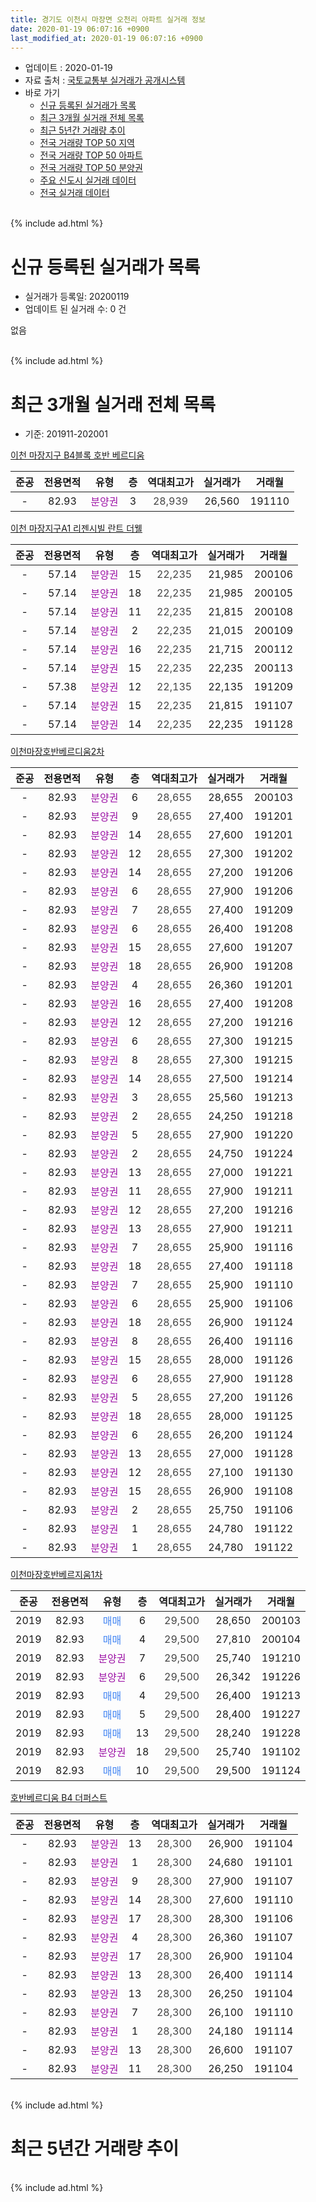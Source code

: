 ```yaml
---
title: 경기도 이천시 마장면 오천리 아파트 실거래 정보
date: 2020-01-19 06:07:16 +0900
last_modified_at: 2020-01-19 06:07:16 +0900
---
```


* 업데이트 : 2020-01-19
* 자료 출처 : [국토교통부 실거래가 공개시스템](http://rt.molit.go.kr)
* 바로 가기
    * [신규 등록된 실거래가 목록](#신규-등록된-실거래가-목록)
    * [최근 3개월 실거래 전체 목록](#최근-3개월-실거래-전체-목록)
    * [최근 5년간 거래량 추이](#최근-5년간-거래량-추이)
    * [전국 거래량 TOP 50 지역](https://apt-info.github.io/apt-trade-info/최근-3개월-전국에서-가장-거래가-많이-발생한-지역)
    * [전국 거래량 TOP 50 아파트](https://apt-info.github.io/apt-trade-info/최근-3개월-전국에서-가장-거래가-많이-발생한-아파트)
    * [전국 거래량 TOP 50 분양권](https://apt-info.github.io/apt-trade-info/최근-3개월-전국에서-가장-거래가-많이-발생한-분양권)
    * [주요 신도시 실거래 데이터](https://apt-info.github.io/apt-trade-info/주요-신도시)
    * [전국 실거래 데이터](https://apt-info.github.io/apt-trade-info/전국)
<br>
{% include ad.html %}
<br>

# 신규 등록된 실거래가 목록
* 실거래가 등록일: 20200119
* 업데이트 된 실거래 수: 0 건

없음

<br>
{% include ad.html %}
<br>

# 최근 3개월 실거래 전체 목록
* 기준: 201911-202001


[이천 마장지구 B4블록 호반 베르디움](https://search.naver.com/search.naver?query=%EA%B2%BD%EA%B8%B0%EB%8F%84+%EC%9D%B4%EC%B2%9C%EC%8B%9C+%EB%A7%88%EC%9E%A5%EB%A9%B4+%EC%98%A4%EC%B2%9C%EB%A6%AC+%EC%9D%B4%EC%B2%9C+%EB%A7%88%EC%9E%A5%EC%A7%80%EA%B5%AC+B4%EB%B8%94%EB%A1%9D+%ED%98%B8%EB%B0%98+%EB%B2%A0%EB%A5%B4%EB%94%94%EC%9B%80)

|준공|전용면적|유형|층|역대최고가|실거래가|거래월|
|:---:|:---:|:---:|:---:|:---:|:---:|:---:|
|-|82.93|<span style="color:#9C11A5">분양권</span>|3|<span style="color:#444444">28,939</span>|26,560|191110|

[이천 마장지구A1 리젠시빌 란트 더웰](https://search.naver.com/search.naver?query=%EA%B2%BD%EA%B8%B0%EB%8F%84+%EC%9D%B4%EC%B2%9C%EC%8B%9C+%EB%A7%88%EC%9E%A5%EB%A9%B4+%EC%98%A4%EC%B2%9C%EB%A6%AC+%EC%9D%B4%EC%B2%9C+%EB%A7%88%EC%9E%A5%EC%A7%80%EA%B5%ACA1+%EB%A6%AC%EC%A0%A0%EC%8B%9C%EB%B9%8C+%EB%9E%80%ED%8A%B8+%EB%8D%94%EC%9B%B0)

|준공|전용면적|유형|층|역대최고가|실거래가|거래월|
|:---:|:---:|:---:|:---:|:---:|:---:|:---:|
|-|57.14|<span style="color:#9C11A5">분양권</span>|15|<span style="color:#444444">22,235</span>|21,985|200106|
|-|57.14|<span style="color:#9C11A5">분양권</span>|18|<span style="color:#444444">22,235</span>|21,985|200105|
|-|57.14|<span style="color:#9C11A5">분양권</span>|11|<span style="color:#444444">22,235</span>|21,815|200108|
|-|57.14|<span style="color:#9C11A5">분양권</span>|2|<span style="color:#444444">22,235</span>|21,015|200109|
|-|57.14|<span style="color:#9C11A5">분양권</span>|16|<span style="color:#444444">22,235</span>|21,715|200112|
|-|57.14|<span style="color:#9C11A5">분양권</span>|15|<span style="color:#444444">22,235</span>|22,235|200113|
|-|57.38|<span style="color:#9C11A5">분양권</span>|12|<span style="color:#444444">22,135</span>|22,135|191209|
|-|57.14|<span style="color:#9C11A5">분양권</span>|15|<span style="color:#444444">22,235</span>|21,815|191107|
|-|57.14|<span style="color:#9C11A5">분양권</span>|14|<span style="color:#444444">22,235</span>|22,235|191128|

[이천마장호반베르디움2차](https://search.naver.com/search.naver?query=%EA%B2%BD%EA%B8%B0%EB%8F%84+%EC%9D%B4%EC%B2%9C%EC%8B%9C+%EB%A7%88%EC%9E%A5%EB%A9%B4+%EC%98%A4%EC%B2%9C%EB%A6%AC+%EC%9D%B4%EC%B2%9C%EB%A7%88%EC%9E%A5%ED%98%B8%EB%B0%98%EB%B2%A0%EB%A5%B4%EB%94%94%EC%9B%802%EC%B0%A8)

|준공|전용면적|유형|층|역대최고가|실거래가|거래월|
|:---:|:---:|:---:|:---:|:---:|:---:|:---:|
|-|82.93|<span style="color:#9C11A5">분양권</span>|6|<span style="color:#444444">28,655</span>|28,655|200103|
|-|82.93|<span style="color:#9C11A5">분양권</span>|9|<span style="color:#444444">28,655</span>|27,400|191201|
|-|82.93|<span style="color:#9C11A5">분양권</span>|14|<span style="color:#444444">28,655</span>|27,600|191201|
|-|82.93|<span style="color:#9C11A5">분양권</span>|12|<span style="color:#444444">28,655</span>|27,300|191202|
|-|82.93|<span style="color:#9C11A5">분양권</span>|14|<span style="color:#444444">28,655</span>|27,200|191206|
|-|82.93|<span style="color:#9C11A5">분양권</span>|6|<span style="color:#444444">28,655</span>|27,900|191206|
|-|82.93|<span style="color:#9C11A5">분양권</span>|7|<span style="color:#444444">28,655</span>|27,400|191209|
|-|82.93|<span style="color:#9C11A5">분양권</span>|6|<span style="color:#444444">28,655</span>|26,400|191208|
|-|82.93|<span style="color:#9C11A5">분양권</span>|15|<span style="color:#444444">28,655</span>|27,600|191207|
|-|82.93|<span style="color:#9C11A5">분양권</span>|18|<span style="color:#444444">28,655</span>|26,900|191208|
|-|82.93|<span style="color:#9C11A5">분양권</span>|4|<span style="color:#444444">28,655</span>|26,360|191201|
|-|82.93|<span style="color:#9C11A5">분양권</span>|16|<span style="color:#444444">28,655</span>|27,400|191208|
|-|82.93|<span style="color:#9C11A5">분양권</span>|12|<span style="color:#444444">28,655</span>|27,200|191216|
|-|82.93|<span style="color:#9C11A5">분양권</span>|6|<span style="color:#444444">28,655</span>|27,300|191215|
|-|82.93|<span style="color:#9C11A5">분양권</span>|8|<span style="color:#444444">28,655</span>|27,300|191215|
|-|82.93|<span style="color:#9C11A5">분양권</span>|14|<span style="color:#444444">28,655</span>|27,500|191214|
|-|82.93|<span style="color:#9C11A5">분양권</span>|3|<span style="color:#444444">28,655</span>|25,560|191213|
|-|82.93|<span style="color:#9C11A5">분양권</span>|2|<span style="color:#444444">28,655</span>|24,250|191218|
|-|82.93|<span style="color:#9C11A5">분양권</span>|5|<span style="color:#444444">28,655</span>|27,900|191220|
|-|82.93|<span style="color:#9C11A5">분양권</span>|2|<span style="color:#444444">28,655</span>|24,750|191224|
|-|82.93|<span style="color:#9C11A5">분양권</span>|13|<span style="color:#444444">28,655</span>|27,000|191221|
|-|82.93|<span style="color:#9C11A5">분양권</span>|11|<span style="color:#444444">28,655</span>|27,900|191211|
|-|82.93|<span style="color:#9C11A5">분양권</span>|12|<span style="color:#444444">28,655</span>|27,200|191216|
|-|82.93|<span style="color:#9C11A5">분양권</span>|13|<span style="color:#444444">28,655</span>|27,900|191211|
|-|82.93|<span style="color:#9C11A5">분양권</span>|7|<span style="color:#444444">28,655</span>|25,900|191116|
|-|82.93|<span style="color:#9C11A5">분양권</span>|18|<span style="color:#444444">28,655</span>|27,400|191118|
|-|82.93|<span style="color:#9C11A5">분양권</span>|7|<span style="color:#444444">28,655</span>|25,900|191110|
|-|82.93|<span style="color:#9C11A5">분양권</span>|6|<span style="color:#444444">28,655</span>|25,900|191106|
|-|82.93|<span style="color:#9C11A5">분양권</span>|18|<span style="color:#444444">28,655</span>|26,900|191124|
|-|82.93|<span style="color:#9C11A5">분양권</span>|8|<span style="color:#444444">28,655</span>|26,400|191116|
|-|82.93|<span style="color:#9C11A5">분양권</span>|15|<span style="color:#444444">28,655</span>|28,000|191126|
|-|82.93|<span style="color:#9C11A5">분양권</span>|6|<span style="color:#444444">28,655</span>|27,900|191128|
|-|82.93|<span style="color:#9C11A5">분양권</span>|5|<span style="color:#444444">28,655</span>|27,200|191126|
|-|82.93|<span style="color:#9C11A5">분양권</span>|18|<span style="color:#444444">28,655</span>|28,000|191125|
|-|82.93|<span style="color:#9C11A5">분양권</span>|6|<span style="color:#444444">28,655</span>|26,200|191124|
|-|82.93|<span style="color:#9C11A5">분양권</span>|13|<span style="color:#444444">28,655</span>|27,000|191128|
|-|82.93|<span style="color:#9C11A5">분양권</span>|12|<span style="color:#444444">28,655</span>|27,100|191130|
|-|82.93|<span style="color:#9C11A5">분양권</span>|15|<span style="color:#444444">28,655</span>|26,900|191108|
|-|82.93|<span style="color:#9C11A5">분양권</span>|2|<span style="color:#444444">28,655</span>|25,750|191106|
|-|82.93|<span style="color:#9C11A5">분양권</span>|1|<span style="color:#444444">28,655</span>|24,780|191122|
|-|82.93|<span style="color:#9C11A5">분양권</span>|1|<span style="color:#444444">28,655</span>|24,780|191122|


<script async src="//pagead2.googlesyndication.com/pagead/js/adsbygoogle.js"></script>
<!-- 기본 -->
<ins class="adsbygoogle"
     style="display:block"
     data-ad-client="ca-pub-1142216861245946"
     data-ad-slot="4805727019"
     data-ad-format="auto"
     data-full-width-responsive="true"></ins>
<script>
(adsbygoogle = window.adsbygoogle || []).push({});
</script>


[이천마장호반베르지움1차](https://search.naver.com/search.naver?query=%EA%B2%BD%EA%B8%B0%EB%8F%84+%EC%9D%B4%EC%B2%9C%EC%8B%9C+%EB%A7%88%EC%9E%A5%EB%A9%B4+%EC%98%A4%EC%B2%9C%EB%A6%AC+%EC%9D%B4%EC%B2%9C%EB%A7%88%EC%9E%A5%ED%98%B8%EB%B0%98%EB%B2%A0%EB%A5%B4%EC%A7%80%EC%9B%801%EC%B0%A8)

|준공|전용면적|유형|층|역대최고가|실거래가|거래월|
|:---:|:---:|:---:|:---:|:---:|:---:|:---:|
|2019|82.93|<span style="color:#4285f3">매매</span>|6|<span style="color:#444444">29,500</span>|28,650|200103|
|2019|82.93|<span style="color:#4285f3">매매</span>|4|<span style="color:#444444">29,500</span>|27,810|200104|
|2019|82.93|<span style="color:#9C11A5">분양권</span>|7|<span style="color:#444444">29,500</span>|25,740|191210|
|2019|82.93|<span style="color:#9C11A5">분양권</span>|6|<span style="color:#444444">29,500</span>|26,342|191226|
|2019|82.93|<span style="color:#4285f3">매매</span>|4|<span style="color:#444444">29,500</span>|26,400|191213|
|2019|82.93|<span style="color:#4285f3">매매</span>|5|<span style="color:#444444">29,500</span>|28,400|191227|
|2019|82.93|<span style="color:#4285f3">매매</span>|13|<span style="color:#444444">29,500</span>|28,240|191228|
|2019|82.93|<span style="color:#9C11A5">분양권</span>|18|<span style="color:#444444">29,500</span>|25,740|191102|
|2019|82.93|<span style="color:#4285f3">매매</span>|10|<span style="color:#444444">29,500</span>|29,500|191124|

[호반베르디움 B4 더퍼스트](https://search.naver.com/search.naver?query=%EA%B2%BD%EA%B8%B0%EB%8F%84+%EC%9D%B4%EC%B2%9C%EC%8B%9C+%EB%A7%88%EC%9E%A5%EB%A9%B4+%EC%98%A4%EC%B2%9C%EB%A6%AC+%ED%98%B8%EB%B0%98%EB%B2%A0%EB%A5%B4%EB%94%94%EC%9B%80+B4+%EB%8D%94%ED%8D%BC%EC%8A%A4%ED%8A%B8)

|준공|전용면적|유형|층|역대최고가|실거래가|거래월|
|:---:|:---:|:---:|:---:|:---:|:---:|:---:|
|-|82.93|<span style="color:#9C11A5">분양권</span>|13|<span style="color:#444444">28,300</span>|26,900|191104|
|-|82.93|<span style="color:#9C11A5">분양권</span>|1|<span style="color:#444444">28,300</span>|24,680|191101|
|-|82.93|<span style="color:#9C11A5">분양권</span>|9|<span style="color:#444444">28,300</span>|27,900|191107|
|-|82.93|<span style="color:#9C11A5">분양권</span>|14|<span style="color:#444444">28,300</span>|27,600|191110|
|-|82.93|<span style="color:#9C11A5">분양권</span>|17|<span style="color:#444444">28,300</span>|28,300|191106|
|-|82.93|<span style="color:#9C11A5">분양권</span>|4|<span style="color:#444444">28,300</span>|26,360|191107|
|-|82.93|<span style="color:#9C11A5">분양권</span>|17|<span style="color:#444444">28,300</span>|26,900|191104|
|-|82.93|<span style="color:#9C11A5">분양권</span>|13|<span style="color:#444444">28,300</span>|26,400|191114|
|-|82.93|<span style="color:#9C11A5">분양권</span>|13|<span style="color:#444444">28,300</span>|26,250|191104|
|-|82.93|<span style="color:#9C11A5">분양권</span>|7|<span style="color:#444444">28,300</span>|26,100|191110|
|-|82.93|<span style="color:#9C11A5">분양권</span>|1|<span style="color:#444444">28,300</span>|24,180|191114|
|-|82.93|<span style="color:#9C11A5">분양권</span>|13|<span style="color:#444444">28,300</span>|26,600|191107|
|-|82.93|<span style="color:#9C11A5">분양권</span>|11|<span style="color:#444444">28,300</span>|26,250|191104|


<br>
{% include ad.html %}
<br>

# 최근 5년간 거래량 추이


<div style="width:100%;">
    <canvas id="deal_progress" height="200"></canvas>
</div>

<script>
new Chart(document.getElementById("deal_progress"), {
    type: 'line',
    data: {
        labels: ['201501','201502','201503','201504','201505','201506','201507','201508','201509','201510','201511','201512','201601','201602','201603','201604','201605','201606','201607','201608','201609','201610','201611','201612','201701','201702','201703','201704','201705','201706','201707','201708','201709','201710','201711','201712','201801','201802','201803','201804','201805','201806','201807','201808','201809','201810','201811','201812','201901','201902','201903','201904','201905','201906','201907','201908','201909','201910','201911','201912','202001'],
        datasets: [{
            label: '매매',
            pointRadius: 1,
            data: [1, 0, 1, 1, 0, 0, 2, 0, 1, 0, 1, 0, 0, 1, 2, 1, 2, 2, 1, 0, 1, 1, 2, 0, 1, 0, 1, 0, 0, 0, 1, 0, 0, 1, 0, 1, 2, 0, 0, 0, 1, 2, 1, 0, 7, 8, 14, 8, 8, 10, 11, 4, 9, 15, 12, 27, 23, 39, 35, 29, 9],
            borderColor: "rgba(255, 201, 14, 1)",
            backgroundColor: "rgba(255, 201, 14, 0.5)",
            fill: false,
            lineTension: 0
        },{
            label: '전월세',
            pointRadius: 1,
            data: [0, 2, 0, 1, 0, 1, 0, 0, 0, 1, 0, 0, 0, 0, 0, 1, 0, 0, 0, 0, 0, 0, 0, 0, 1, 0, 0, 0, 0, 0, 1, 0, 1, 0, 2, 0, 0, 0, 1, 0, 0, 0, 1, 0, 1, 0, 0, 0, 0, 0, 0, 0, 1, 0, 0, 4, 2, 1, 0, 0, 0],
            borderColor: "rgba(0, 141, 185, 1)",
            backgroundColor: "rgba(0, 141, 185, 0.5)",
            fill: false,
            lineTension: 0
        }
        ]
    },
    options: {
        responsive: true,
        title: {
            display: false
        },
        tooltips: {
            mode: 'index',
            intersect: false
        },
        hover: {
            mode: 'nearest',
            intersect: true
        },
        scales: {
            xAxes: [{
                display: true,
                scaleLabel: {
                    display: true,
                    labelString: '년/월'
                }
            }],
            yAxes: [{
                display: true,
                ticks: {
                    suggestedMin: 0,
                },
                scaleLabel: {
                    display: true,
                    labelString: '실거래 수'
                }
            }]
        }
    }
});

</script>


<br>
{% include ad.html %}
<br>

